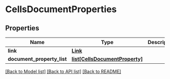 # CellsDocumentProperties

## Properties
Name | Type | Description | Notes
------------ | ------------- | ------------- | -------------
**link** | [**Link**](Link.md) |  | [optional] 
**document_property_list** | [**list[CellsDocumentProperty]**](CellsDocumentProperty.md) |  | [optional] 

[[Back to Model list]](../README.md#documentation-for-models) [[Back to API list]](../README.md#documentation-for-api-endpoints) [[Back to README]](../README.md)


